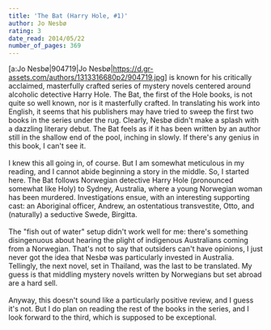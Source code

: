 ```yaml
---
title: 'The Bat (Harry Hole, #1)'
author: Jo Nesbø
rating: 3
date_read: 2014/05/22
number_of_pages: 369
---
```


[a:Jo Nesbø|904719|Jo Nesbø|https://d.gr-assets.com/authors/1313316680p2/904719.jpg] is known for his critically acclaimed, masterfully crafted series of mystery novels centered around alcoholic detective Harry Hole. The Bat, the first of the Hole books, is not quite so well known, nor is it masterfully crafted. In translating his work into English, it seems that his publishers may have tried to sweep the first two books in the series under the rug. Clearly, Nesbø didn't make a splash with a dazzling literary debut. The Bat feels as if it has been written by an author still in the shallow end of the pool, inching in slowly. If there's any genius in this book, I can't see it.<br/><br/>I knew this all going in, of course. But I am somewhat meticulous in my reading, and I cannot abide beginning a story in the middle. So, I started here. The Bat follows Norwegian detective Harry Hole (pronounced somewhat like Holy) to Sydney, Australia, where a young Norwegian woman has been murdered. Investigations ensue, with an interesting supporting cast: an Aboriginal officer, Andrew, an ostentatious transvestite, Otto, and (naturally) a seductive Swede, Birgitta.<br/><br/>The "fish out of water" setup didn't work well for me: there's something disingenuous about hearing the plight of indigenous Australians coming from a Norwegian. That's not to say that outsiders can't have opinions, I just never got the idea that Nesbø was particularly invested in Australia. Tellingly, the next novel, set in Thailand, was the last to be translated. My guess is that middling mystery novels written by Norwegians but set abroad are a hard sell.<br/><br/>Anyway, this doesn't sound like a particularly positive review, and I guess it's not. But I do plan on reading the rest of the books in the series, and I look forward to the third, which is supposed to be exceptional. 